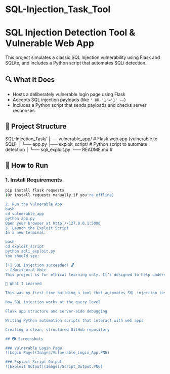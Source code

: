 # SQL-Injection_Task_Tool
# SQL Injection Detection Tool & Vulnerable Web App

This project simulates a classic SQL Injection vulnerability using Flask and SQLite, and includes a Python script that automates SQLi detection.

## 🔍 What It Does

- Hosts a deliberately vulnerable login page using Flask
- Accepts SQL injection payloads (like `' OR '1'='1' --`)
- Includes a Python script that sends payloads and checks server responses

## 🧱 Project Structure
SQL-Injection_Task/ ├── vulnerable_app/ # Flask web app (vulnerable to SQLi) │ └── app.py ├── exploit_script/ # Python script to automate detection │ └── sqli_exploit.py └── README.md #

## 🚀 How to Run

### 1. Install Requirements
```bash
pip install flask requests
(Or install requests manually if you're offline)

2. Run the Vulnerable App
bash
cd vulnerable_app
python app.py
Open your browser at http://127.0.0.1:5000
3. Launch the Exploit Script
In a new terminal:

bash
cd exploit_script
python sqli_exploit.py
You should see:

[+] SQL Injection succeeded! 🔓
💡 Educational Note
This project is for ethical learning only. It’s designed to help understand how SQL injection works and how tools are written — never for misuse.

🧠 What I Learned

This was my first time building a tool that automates SQL injection testing — it helped me understand how payloads interact with backend queries

How SQL injection works at the query level

Flask app structure and server-side debugging

Writing Python automation scripts that interact with web apps

Creating a clean, structured GitHub repository

## 📷 Screenshots

### Vulnerable Login Page
![Login Page](Images/Vulnerable_Login_App.PNG)

### Exploit Script Output
![Exploit Output](Images/Script_Output.PNG)

